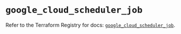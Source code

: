 # `google_cloud_scheduler_job`

Refer to the Terraform Registry for docs: [`google_cloud_scheduler_job`](https://registry.terraform.io/providers/hashicorp/google/6.24.0/docs/resources/cloud_scheduler_job).

